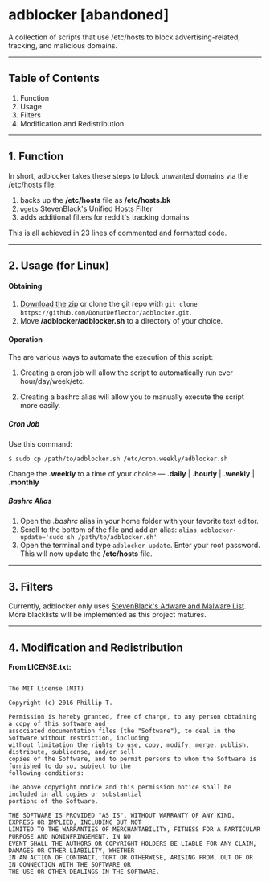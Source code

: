 # adblocker [abandoned]
A collection of scripts that use /etc/hosts to block advertising-related, tracking, and malicious domains.

___

## Table of Contents
1. Function
2. Usage
3. Filters
4. Modification and Redistribution

___

## 1. Function

In short, adblocker takes these steps to block unwanted domains via the /etc/hosts file:
  1. backs up the **/etc/hosts** file as **/etc/hosts.bk**
  2. `wgets` [StevenBlack's Unified Hosts Filter](https://github.com/StevenBlack/hosts)
  3. adds additional filters for reddit's tracking domains

This is all achieved in 23 lines of commented and formatted code.

___

## 2. Usage (for Linux)

#### Obtaining
  1. [Download the zip](https://github.com/DonutDeflector/adblocker/archive/master.zip) or clone the git repo with `git clone https://github.com/DonutDeflector/adblocker.git`.
  2. Move **/adblocker/adblocker.sh** to a directory of your choice.

#### Operation
The are various ways to automate the execution of this script:

1) Creating a cron job will allow the script to automatically run ever hour/day/week/etc.

2) Creating a bashrc alias will allow you to manually execute the script more easily.

##### Cron Job
Use this command:

  ```$ sudo cp /path/to/adblocker.sh /etc/cron.weekly/adblocker.sh```

Change the **.weekly** to a time of your choice — **.daily** | **.hourly** | **.weekly** | **.monthly**

##### Bashrc Alias
  1. Open the *.bashrc* alias in your home folder with your favorite text editor.
  2. Scroll to the bottom of the file and add an alias: `alias adblocker-update='sudo sh /path/to/adblocker.sh'`
  3. Open the terminal and type `adblocker-update`. Enter your root password. This will now update the **/etc/hosts** file. 
  

___

## 3. Filters

Currently, adblocker only uses [StevenBlack's Adware and Malware List](https://raw.githubusercontent.com/StevenBlack/hosts/master/hosts). More blacklists will be implemented as this project matures.

___

## 4. Modification and Redistribution

**From LICENSE.txt:**

```

The MIT License (MIT)

Copyright (c) 2016 Phillip T.

Permission is hereby granted, free of charge, to any person obtaining a copy of this software and
associated documentation files (the "Software"), to deal in the Software without restriction, including
without limitation the rights to use, copy, modify, merge, publish, distribute, sublicense, and/or sell
copies of the Software, and to permit persons to whom the Software is furnished to do so, subject to the
following conditions:

The above copyright notice and this permission notice shall be included in all copies or substantial
portions of the Software.

THE SOFTWARE IS PROVIDED "AS IS", WITHOUT WARRANTY OF ANY KIND, EXPRESS OR IMPLIED, INCLUDING BUT NOT
LIMITED TO THE WARRANTIES OF MERCHANTABILITY, FITNESS FOR A PARTICULAR PURPOSE AND NONINFRINGEMENT. IN NO
EVENT SHALL THE AUTHORS OR COPYRIGHT HOLDERS BE LIABLE FOR ANY CLAIM, DAMAGES OR OTHER LIABILITY, WHETHER
IN AN ACTION OF CONTRACT, TORT OR OTHERWISE, ARISING FROM, OUT OF OR IN CONNECTION WITH THE SOFTWARE OR
THE USE OR OTHER DEALINGS IN THE SOFTWARE.

```
